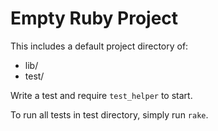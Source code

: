 # Empty Ruby Project

This includes a default project directory of:

- lib/
- test/

Write a test and require `test_helper` to start.

To run all tests in test directory, simply run `rake`.


